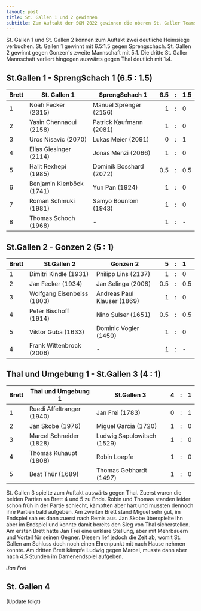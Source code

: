 ```yaml
---
layout: post
title: St. Gallen 1 und 2 gewinnen
subtitle: Zum Auftakt der SGM 2022 gewinnen die oberen St. Galler Teams, die unteren Teams müssen Niederlagen einstecken.
---
```


St. Gallen 1 und St. Gallen 2 können zum Auftakt zwei deutliche Heimsiege verbuchen. St. Gallen 1 gewinnt mit 6.5:1.5 gegen Sprengschach. St. Gallen 2 gewinnt gegen Gonzen's zweite Mannschaft mit 5:1. Die dritte St. Galler Mannschaft verliert hingegen auswärts gegen Thal deutlich mit 1:4.

## St.Gallen 1 - SprengSchach 1 (6.5 : 1.5)

| Brett | St. Gallen 1             | SprengSchach 1          | 6.5 |  :  | 1.5 |
| ----- | ------------------------ | ----------------------- | --: | :-: | :-- |
| 1     | Noah Fecker (2315)       | Manuel Sprenger (2156)  |   1 |  :  | 0   |
| 2     | Yasin Chennaoui (2158)   | Patrick Kaufmann (2081) |   1 |  :  | 0   |
| 3     | Uros Nisavic (2070)      | Lukas Meier (2091)      |   0 |  :  | 1   |
| 4     | Elias Giesinger (2114)   | Jonas Menzi (2066)      |   1 |  :  | 0   |
| 5     | Halit Rexhepi (1985)     | Dominik Bosshard (2072) | 0.5 |  :  | 0.5 |
| 6     | Benjamin Kienböck (1741) | Yun Pan (1924)          |   1 |  :  | 0   |
| 7     | Roman Schmuki (1981)     | Samyo Bounlom (1943)    |   1 |  :  | 0   |
| 8     | Thomas Schoch (1968)     | -                       |   1 |  :  | -   |

## St.Gallen 2 - Gonzen 2 (5 : 1)

| Brett | St.Gallen 2                | Gonzen 2                    |   5 |  :  | 1   |
| ----- | -------------------------- | --------------------------- | --: | :-: | :-- |
| 1     | Dimitri Kindle (1931)      | Philipp Lins (2137)         |   1 |  :  | 0   |
| 2     | Jan Fecker (1934)          | Jan Selinga (2008)          | 0.5 |  :  | 0.5 |
| 3     | Wolfgang Eisenbeiss (1803) | Andreas Paul Klauser (1869) |   1 |  :  | 0   |
| 4     | Peter Bischoff (1914)      | Nino Sulser (1651)          | 0.5 |  :  | 0.5 |
| 5     | Viktor Guba (1633)         | Dominic Vogler (1450)       |   1 |  :  | 0   |
| 4     | Frank Wittenbrock (2006)   | -                           |   1 |  :  | -   |

## Thal und Umgebung 1 - St.Gallen 3 (4 : 1)

| Brett | Thal und Umgebung 1       | St.Gallen 3                |   4 |  :  | 1   |
| ----- | ------------------------- | -------------------------- | --: | :-: | :-- |
| 1     | Ruedi Affeltranger (1940) | Jan Frei (1783)            |   0 |  :  | 1   |
| 2     | Jan Skobe (1976)          | Miguel Garcia (1720)       |   1 |  :  | 0   |
| 3     | Marcel Schneider (1828)   | Ludwig Sapulowitsch (1529) |   1 |  :  | 0   |
| 4     | Thomas Kuhaupt (1808)     | Robin Loepfe               |   1 |  :  | 0   |
| 5     | Beat Thür (1689)          | Thomas Gebhardt (1497)     |   1 |  :  | 0   |

St. Gallen 3 spielte zum Auftakt auswärts gegen Thal. Zuerst waren die beiden Partien an Brett 4 und 5 zu Ende. Robin und Thomas standen leider schon früh in der Partie schlecht, kämpften aber hart und mussten dennoch ihre Partien bald aufgeben. Am zweiten Brett stand Miguel sehr gut, im Endspiel sah es dann zuerst nach Remis aus. Jan Skobe überspielte ihn aber im Endspiel und konnte damit bereits den Sieg von Thal sicherstellen. Am ersten Brett hatte Jan Frei eine unklare Stellung, aber mit Mehrbauern und Vorteil für seinen Gegner. Diesem lief jedoch die Zeit ab, womit St. Gallen am Schluss doch noch einen Ehrenpunkt mit nach Hause nehmen konnte. Am dritten Brett kämpfe Ludwig gegen Marcel, musste dann aber nach 4.5 Stunden im Damenendspiel aufgeben.

_Jan Frei_

## St. Gallen 4

(Update folgt)
